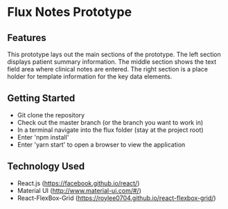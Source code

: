 # Flux Notes Prototype

## Features
This prototype lays out the main sections of the prototype. The left section displays patient summary information. The
middle section shows the text field area where clinical notes are entered. The right section is a place holder for template
information for the key data elements.


## Getting Started

* Git clone the repository
* Check out the master branch (or the branch you want to work in)
* In a terminal navigate into the flux folder (stay at the project root)
* Enter 'npm install'
* Enter 'yarn start' to open a browser to view the application

## Technology Used

* React.js (https://facebook.github.io/react/)
* Material UI (http://www.material-ui.com/#/)
* React-FlexBox-Grid (https://roylee0704.github.io/react-flexbox-grid/)


